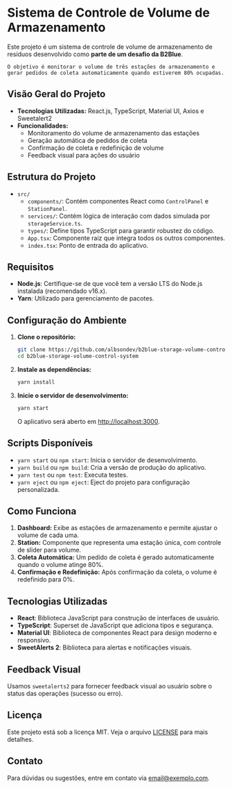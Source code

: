 # Sistema de Controle de Volume de Armazenamento

Este projeto é um sistema de controle de volume de armazenamento de resíduos desenvolvido como **parte de um desafio da B2Blue**.


    O objetivo é monitorar o volume de três estações de armazenamento e gerar pedidos de coleta automaticamente quando estiverem 80% ocupadas.

## Visão Geral do Projeto

- **Tecnologias Utilizadas:** React.js, TypeScript, Material UI, Axios e Sweetalert2
- **Funcionalidades:** 
  - Monitoramento do volume de armazenamento das estações
  - Geração automática de pedidos de coleta
  - Confirmação de coleta e redefinição de volume
  - Feedback visual para ações do usuário

## Estrutura do Projeto

- `src/`
  - `components/`: Contém componentes React como `ControlPanel` e `StationPanel`.
  - `services/`: Contém lógica de interação com dados simulada por `storageService.ts`.
  - `types/`: Define tipos TypeScript para garantir robustez do código.
  - `App.tsx`: Componente raiz que integra todos os outros componentes.
  - `index.tsx`: Ponto de entrada do aplicativo.

## Requisitos

- **Node.js**: Certifique-se de que você tem a versão LTS do Node.js instalada (recomendado v16.x).
- **Yarn**: Utilizado para gerenciamento de pacotes.

## Configuração do Ambiente

1. **Clone o repositório:**

   ```bash
   git clone https://github.com/albsondev/b2blue-storage-volume-control-system.git
   cd b2blue-storage-volume-control-system
   ```

2. **Instale as dependências:**

   ```bash
   yarn install
   ```

3. **Inicie o servidor de desenvolvimento:**

   ```bash
   yarn start
   ```

   O aplicativo será aberto em [http://localhost:3000](http://localhost:3000).

## Scripts Disponíveis

- `yarn start` ou `npm start`: Inicia o servidor de desenvolvimento.
- `yarn build` ou `npm build`: Cria a versão de produção do aplicativo.
- `yarn test` ou `npm test`: Executa testes.
- `yarn eject` ou `npm eject`: Eject do projeto para configuração personalizada.

## Como Funciona

1. **Dashboard:** Exibe as estações de armazenamento e permite ajustar o volume de cada uma.
2. **Station:** Componente que representa uma estação única, com controle de slider para volume.
3. **Coleta Automática:** Um pedido de coleta é gerado automaticamente quando o volume atinge 80%.
4. **Confirmação e Redefinição:** Após confirmação da coleta, o volume é redefinido para 0%.

## Tecnologias Utilizadas

- **React**: Biblioteca JavaScript para construção de interfaces de usuário.
- **TypeScript**: Superset de JavaScript que adiciona tipos e segurança.
- **Material UI**: Biblioteca de componentes React para design moderno e responsivo.
- **SweetAlerts 2**: Biblioteca para alertas e notificações visuais.

## Feedback Visual

Usamos `sweetalerts2` para fornecer feedback visual ao usuário sobre o status das operações (sucesso ou erro).

## Licença

Este projeto está sob a licença MIT. Veja o arquivo [LICENSE](LICENSE) para mais detalhes.

## Contato

Para dúvidas ou sugestões, entre em contato via [email@exemplo.com](mailto:albsondev@outlook.com).